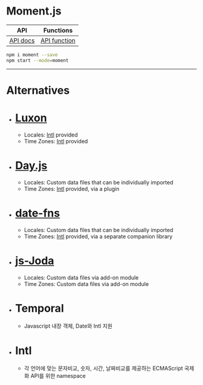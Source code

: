 # Moment.js

|API|Functions|
|-|-|
|[API docs](https://momentjs.com/docs/)|[API function](https://momentjs.com/guides/)|
```sh
npm i moment --save
npm start --mode=moment
```







---
# Alternatives
- # [Luxon](https://moment.github.io/luxon/)
    - Locales: [Intl](https://github.com/jonggurl96/nodejs/blob/main/moment/README.md#Intl) provided
    - Time Zones: [Intl](https://github.com/jonggurl96/nodejs/blob/main/moment/README.md#Intl) provided
- # [Day.js](https://day.js.org/)
    - Locales: Custom data files that can be individually imported
    - Time Zones: [Intl](https://github.com/jonggurl96/nodejs/blob/main/moment/README.md#Intl) provided, via a plugin
- # [date-fns](https://date-fns.org/)
    - Locales: Custom data files that can be individually imported
    - Time Zones: [Intl](https://github.com/jonggurl96/nodejs/blob/main/moment/README.md#Intl) provided, via a separate companion library
- # [js-Joda](https://js-joda.github.io/js-joda/)
    - Locales: Custom data files via add-on module
    - Time Zones: Custom data files via add-on module
- # Temporal
    - Javascript 내장 객체, Date와 Intl 지원
- # Intl
    - 각 언어에 맞는 문자비교, 숫자, 시간, 날짜비교를 제공하는 ECMAScript 국제화 API를 위한 namespace

